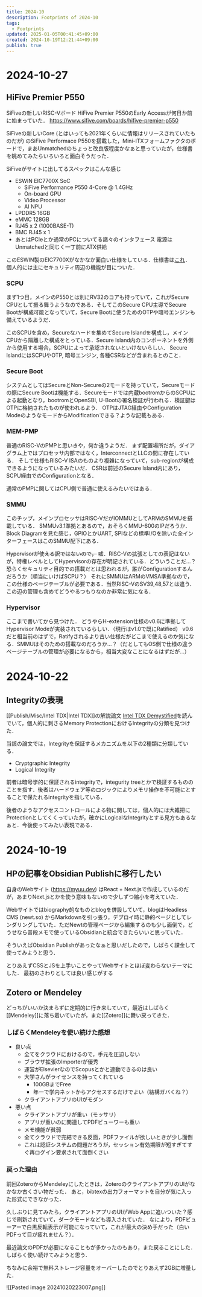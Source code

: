 ```yaml
---
title: 2024-10
description: Footprints of 2024-10
tags:
  - Footprints
updated: 2025-01-05T00:41:45+09:00
created: 2024-10-19T12:21:44+09:00
publish: true
---
```


# 2024-10-27

## HiFive Premier P550

SiFiveの新しいRISC-Vボード HiFive Premier P550のEarly Accessが何日か前に始まっていた．
https://www.sifive.com/boards/hifive-premier-p550

SiFiveの新しいCore (とはいっても2021年くらいに情報はリリースされていたものだが) のSiFive Performace P550を搭載した，Mini-ITXフォームファクタのボードで，まあUnmatchedのちょっと改良版程度かなぁと思っていたが，仕様書を眺めてみたらいろいろと面白そうだった．

SiFiveがサイトに出してるスペックはこんな感じ

- ESWIN EIC7700X SoC
  - SiFive Performance P550 4-Core @ 1.4GHz
  - On-board GPU
  - Video Processor
  - AI NPU
- LPDDR5 16GB
- eMMC 128GB
- RJ45 x 2 (1000BASE-T)
- BMC RJ45 x 1
- あとはPCIeとか通常のPCについてる諸々のインタフェース
  電源はUnmatchedと同じく一丁前にATX供給

このESWIN製のEIC7700Xがなかなか面白い仕様をしている．仕様書は[これ](https://www.sifive.com/document-file/eic7700x-datasheet)．
個人的には主にセキュリティ周辺の機能が目についた．

### SCPU

まず1つ目，メインのP550とは別にRV32のコアも持っていて，これがSecure CPUとして振る舞うようなのである．そしてこのSecure CPU主導でSecure Bootが構成可能となっていて，Secure Bootに使うためのOTPや暗号エンジンも備えているようだ．

このSCPUを含め，Secureなハードを集めてSecure Islandを構成し，メインCPUから隔離した構成をとっている．Secure Island内のコンポーネントを外側から使用する場合，SCPUによって承認されないといけないらしい．
Secure IslandにはSCPUやOTP, 暗号エンジン, 各種CSRなどが含まれるとのこと．

### Secure Boot

システムとしてはSecureとNon-Secureの2モードを持っていて，Secureモードの際にSecure Bootは機能する．Secureモードでは内蔵bootromからのSCPUによる起動となり，bootromとOpenSBI, U-Bootの署名検証が行われる．検証鍵はOTPに格納されたものが使われるよう．
OTPはJTAG経由やConfiguration ModeのようなモードからModificationできる？ような記載もある．

### MEM-PMP

普通のRISC-VのPMPと思いきや，何か違うようだ．
まず配置場所だが，ダイアグラム上ではプロセッサ内部ではなく，InterconnectとLLCの間に存在している．
そして仕様もRISC-V ISAのものより複雑になっていて，sub-regionが構成できるようになっているみたいだ．
CSRは前述のSecure Island内にあり，SCPU経由でのConfigurationとなる．

通常のPMPに関してはCPU側で普通に使えるみたいではある．

### SMMU

このチップ，メインプロセッサはRISC-VだがIOMMUとしてARMのSMMUを搭載している．
SMMUv3.1準拠とあるので，おそらくMMU-600のIPだろうか．
Block Diagramを見た感じ，GPIOとかUART, SPIなどの標準I/Oを除いた全インターフェースはこのSMMU配下にある．

~~Hypervisorが使える訳ではないので，~~ 嘘．RISC-Vの拡張としての表記はないが，特権レベルとしてHypervisorの存在が明記されている．どういうことだ…？
恐らくセキュリティ目的での搭載だとは思われるが，誰がConfigurationするんだろうか（順当にいけばSCPU？）
それにSMMUはARMのVMSA準拠なので，この仕様のページテーブルが必要である．当然RISC-VのSV39,48,57とは違う．
この辺の管理も含めてどうやるつもりなのか非常に気になる．

### Hypervisor

ここまで書いてから見つけた．
どうやらH-extension仕様のv0.6に準拠してHypervisor Modeが実装されているらしい．（現行はv1.0で既にRatified）
v0.6だと相当前のはずで，Ratifyされるより古い仕様だがどこまで使えるのか気になる．SMMUはそのための搭載なのだろうか…？（だとしてもOS側で仕様の違うページテーブルの管理が必要になるから，相当大変なことになるはずだが…）

# 2024-10-22

## Integrityの表現

[[Publish/Misc/Intel TDX|Intel TDX]]の解説論文 [Intel TDX Demystified](https://dl.acm.org/doi/10.1145/3652597)を読んでいて，個人的に刺さるMemory ProtectionにおけるIntegrityの分類を見つけた．

当該の論文では，Integrityを保証するメカニズムを以下の2種類に分類している．

- Cryptgraphic Integrity
- Logical Integrity

前者は暗号学的に保証されるintegrityで，integurity treeとかで検証するもののことを指す．後者はハードウェア等のロジックによりメモリ操作を不可能にとすることで保たれるintegrityを指している．

後者のようなアクセスコントロールによる物に関しては，個人的には大雑把にProtectionとしてくくっていたが，確かにLogicalなIntegrityとする見方もあるなぁと．今後使ってみたい表現である．

# 2024-10-19

## HPの記事をObsidian Publishに移行したい

自身のWebサイト (https://myuu.dev) はReact + Next.jsで作成しているのだが，あまりNext.jsとかを使う意味もないので少しずつ縮小を考えていた．

Webサイトではbiography的なものとblogを併設していて，blogはHeadless CMS (newt.so) からMarkdownを引っ張り，デプロイ時に静的ページとしてレンダリングしていた．ただNewtの管理ページから編集するのも少し面倒で，どうせなら普段メモで使っているObsidianと統合できたらいいと思っていた．

そういえばObsidian Publishがあったなぁと思いだしたので，しばらく課金して使ってみようと思う．

とりあえずCSSとJSを上手いことやってWebサイトとほぼ変わらないテーマにした．
最初のさわりとしては良い感じがする

## Zotero or Mendeley

どっちがいいか決まらずに定期的に行き来していて，最近はしばらく[[Mendeley]]に落ち着いていたが，また[[Zotero]]に舞い戻ってきた．

### しばらくMendeleyを使い続けた感想

- 良い点
  - 全てをクラウドにおけるので，手元を圧迫しない
  - ブラウザ拡張のImporterが優秀
  - 運営がElsevierなのでScopusとかと連動できるのは良い
  - 大学さんがライセンスを持ってくれている
    - 100GBまでFree
    - 年一で学内ネットからアクセスするだけでよい（結構ガバくね？）
  - クライアントアプリのUIがモダン
- 悪い点
  - クライアントアプリが重い（モッサリ）
  - アプリが重いのに関連してPDFビューワーも重い
  - メモ機能が貧弱
  - 全てクラウドで完結できる反面，PDFファイルが欲しいときが少し面倒
  - これは認証システムの問題だろうが，セッション有効期限が短すぎてすぐ再ログイン要求されて面倒くさい

### 戻った理由

前回ZoteroからMendeleyにしたときは，ZoteroのクライアントアプリのUIがなかなか古くさい物だった．
あと，bibtexの出力フォーマットを自分が気に入った形式にできなかった．

久しぶりに見てみたら，クライアントアプリのUIがWeb Appに追いついた？感じで刷新されていて，ダークモードなども導入されていた．
なにより，PDFビューアーで白黒反転表示が可能になっていて，これが最大の決め手だった（白いPDFって目が疲れません？）．

最近論文のPDFが必要になることもが多かったのもあり，また戻ることにした．
しばらく使い続けてみようと思う．

ちなみに余裕で無料ストレージ容量をオーバーしたのでとりあえず2GBに増量した．

![[Pasted image 20241020223007.png]]
